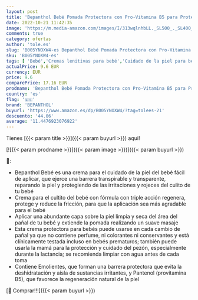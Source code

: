 ```yaml
---
layout: post
title: 'Bepanthol Bebé Pomada Protectora con Pro-Vitamina B5 para Proteger y Cuidar la Delicada Piel del Culito del Bebé  100 g'
date: 2022-10-21 11:42:35
image: 'https://m.media-amazon.com/images/I/313wqlnhbLL._SL500_._SL400_.jpg'
comments: true
category: ofertas
author: 'tole.es'
slug: 'B005YNOXW4-es Bepanthol Bebé Pomada Protectora con Pro-Vitamina B5 para...'
sku: 'B005YNOXW4-es'
tags: [ 'Bebé','Cremas lenitivas para bebé','Cuidado de la piel para bebé','Higiene y cuidado','bebé','bepanthol','🇪🇸', ]
actualPrice: 9.6 EUR
currency: EUR
price: 9.6
comparePrice: 17.16 EUR
prodname: 'Bepanthol Bebé Pomada Protectora con Pro-Vitamina B5 para Proteger y Cuidar la Delicada Piel del Culito del Bebé  100 g'
country: 'es'
flag: '🇪🇸'
brand: 'BEPANTHOL'
buyurl: 'https://www.amazon.es/dp/B005YNOXW4/?tag=tolees-21'
descuento: '44.06'
average: '11.4476923076922'
---
```


Tienes [{{< param title >}}]({{< param buyurl >}}) aqui!

[![{{< param prodname >}}]({{< param image >}})]({{< param buyurl >}})

🔎:

- Bepanthol Bebé es una crema para el cuidado de la piel del bebé fácil de aplicar, que ejerce una barrera transpirable y transparente, reparando la piel y protegiendo de las irritaciones y rojeces del culito de tu bebé
- Crema para el cultito del bebé con fórmula con triple acción regenera, protege y reduce la fricción, para que la aplicación sea más agradable para el bebé
- Aplicar una abundante capa sobre la piel limpia y seca del área del pañal de tu bebé y extiende la pomada realizando un suave masaje
- Esta crema protectora para bebés puede usarse en cada cambio de pañal ya que no contiene perfume, ni colorantes ni conservantes y está clínicamente testada incluso en bebés prematuros; también puede usarla la mamá para la protección y cuidado del pezón, especialmente durante la lactancia; se recomienda limpiar con agua antes de cada toma
- Contiene Emolientes, que forman una barrera protectora que evita la deshidratación y aísla de sustancias irritantes, y Pantenol (provitamina B5), que favorece la regeneración natural de la piel

[🛒 Comprar!!!]({{< param buyurl >}})
